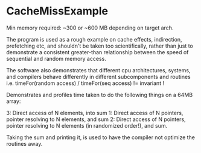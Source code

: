 # CacheMissExample
Min memory required: ~300 or ~600 MB depending on target arch.

The program is used as a rough example on cache effects, indirection, prefetching etc, and shouldn't be taken too scientifically, rather than just to demonstrate a consistent greater-than relationship between the speed of sequential and random memory access.

The software also demonstrates that different cpu architectures, systems, and compilers behave differently in different subcomponents and routines i.e. timeFor(random access) / timeFor(seq access) != invariant ! 

Demonstrates and profiles time taken to do the following things on a 64MB array:

3: Direct access of N elements, into sum
1: Direct access of N pointers, pointer resolving to N elements, and sum
2: Direct access of N pointers, pointer resolving to N elements (in randomized order!), and sum.

Taking the sum and printing it, is used to have the compiler not optimize the routines away.
